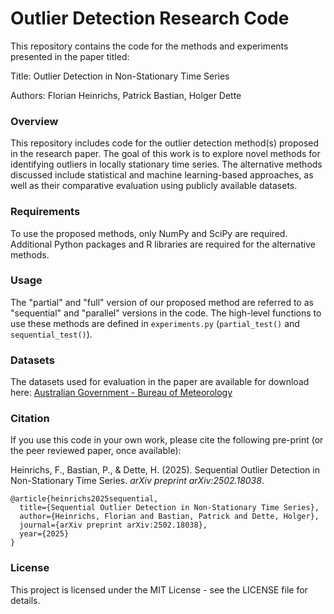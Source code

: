 # Outlier Detection Research Code

This repository contains the code for the methods and experiments presented in the paper titled:

Title: Outlier Detection in Non-Stationary Time Series

Authors: Florian Heinrichs, Patrick Bastian, Holger Dette

### Overview

This repository includes code for the outlier detection method(s) proposed in the research paper. The goal of this work is to explore novel methods for identifying outliers in locally stationary time series. The alternative methods discussed include statistical and machine learning-based approaches, as well as their comparative evaluation using publicly available datasets.

### Requirements

To use the proposed methods, only NumPy and SciPy are required. Additional Python packages and R libraries are required for the alternative methods.

### Usage

The "partial" and "full" version of our proposed method are referred to as "sequential" and "parallel" versions in the code. The high-level functions to use these methods are defined in `experiments.py` (`partial_test()` and `sequential_test()`).   

### Datasets

The datasets used for evaluation in the paper are available for download here: [Australian Government - Bureau of Meteorology](http://www.bom.gov.au/climate/data/)

### Citation

If you use this code in your own work, please cite the following pre-print (or the peer reviewed paper, once available):

Heinrichs, F., Bastian, P., & Dette, H. (2025). Sequential Outlier Detection in Non-Stationary Time Series. *arXiv preprint arXiv:2502.18038*.

    @article{heinrichs2025sequential,
      title={Sequential Outlier Detection in Non-Stationary Time Series},
      author={Heinrichs, Florian and Bastian, Patrick and Dette, Holger},
      journal={arXiv preprint arXiv:2502.18038},
      year={2025}
    }

### License

This project is licensed under the MIT License - see the LICENSE file for details.
